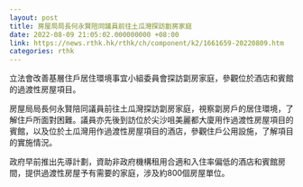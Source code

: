 ```yaml
---
layout: post
title: 房屋局局長何永賢陪同議員前往土瓜灣探訪劏房家庭
date: 2022-08-09 21:05:02.000000000 +08:00
link: https://news.rthk.hk/rthk/ch/component/k2/1661659-20220809.htm
categories: rthk
---
```


立法會改善基層住戶居住環境事宜小組委員會探訪劏房家庭，參觀位於酒店和賓館的過渡性房屋項目。

房屋局局長何永賢陪同議員前往土瓜灣探訪劏房家庭，視察劏房戶的居住環境，了解住戶所面對困難。議員亦先後到訪位於尖沙咀美麗都大廈用作過渡性房屋項目的賓館，以及位於土瓜灣用作過渡性房屋項目的酒店，參觀住戶公用設施，了解項目的實施情況。
 
政府早前推出先導計劃，資助非政府機構租用合適和入住率偏低的酒店和賓館房間，提供過渡性房屋予有需要的家庭，涉及約800個房屋單位。
